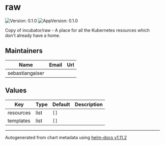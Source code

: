 # raw

![Version: 0.1.0](https://img.shields.io/badge/Version-0.1.0-informational?style=flat-square) ![AppVersion: 0.1.0](https://img.shields.io/badge/AppVersion-0.1.0-informational?style=flat-square)

Copy of incubator/raw - A place for all the Kubernetes resources which don't already have a home.

## Maintainers

| Name | Email | Url |
| ---- | ------ | --- |
| sebastiangaiser |  |  |

## Values

| Key | Type | Default | Description |
|-----|------|---------|-------------|
| resources | list | `[]` |  |
| templates | list | `[]` |  |

----------------------------------------------
Autogenerated from chart metadata using [helm-docs v1.11.2](https://github.com/norwoodj/helm-docs/releases/v1.11.2)
